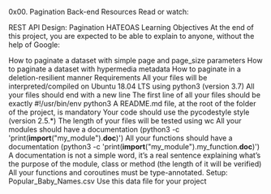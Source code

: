 0x00. Pagination
Back-end
Resources
Read or watch:

REST API Design: Pagination
HATEOAS
Learning Objectives
At the end of this project, you are expected to be able to explain to anyone, without the help of Google:

How to paginate a dataset with simple page and page_size parameters
How to paginate a dataset with hypermedia metadata
How to paginate in a deletion-resilient manner
Requirements
All your files will be interpreted/compiled on Ubuntu 18.04 LTS using python3 (version 3.7)
All your files should end with a new line
The first line of all your files should be exactly #!/usr/bin/env python3
A README.md file, at the root of the folder of the project, is mandatory
Your code should use the pycodestyle style (version 2.5.*)
The length of your files will be tested using wc
All your modules should have a documentation (python3 -c 'print(__import__("my_module").__doc__)')
All your functions should have a documentation (python3 -c 'print(__import__("my_module").my_function.__doc__)')
A documentation is not a simple word, it’s a real sentence explaining what’s the purpose of the module, class or method (the length of it will be verified)
All your functions and coroutines must be type-annotated.
Setup: Popular_Baby_Names.csv
Use this data file for your project
